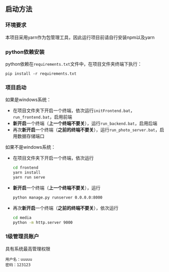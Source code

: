 ## 启动方法

### 环境要求

本项目采用yarn作为包管理工具，因此运行项目前请自行安装npm以及yarn

### python依赖安装

python依赖在`requirements.txt`文件中，在项目文件夹终端下执行：

```shell
pip install -r requirements.txt
```

### 项目启动

如果是windows系统：

- 在项目文件夹下开启一个终端，依次运行`initFrontend.bat`，`run_frontend.bat`，启用前端
- **新开启**一个终端（**上一个终端不要关**），运行`run_backend.bat`，启用后端
- 再次**新开启**一个终端（**之前的终端不要关**），运行`run_photo_server.bat`，启用数据存储端口

如果不是windows系统：

- 在项目文件夹下开启一个终端，依次运行

  ```sh
  cd frontend
  yarn install
  yarn run serve
  ```

- **新开启**一个终端（**上一个终端不要关**），运行

  ```sh
  python manage.py runserver 0.0.0.0:8000
  ```
  
- 再次**新开启**一个终端（**之前的终端不要关**），依次运行

  ```sh
  cd media
  python -m http.server 9000
  ```

### 1级管理员账户

具有系统最高管理权限

  ```
  用户名：uuuuu
  密码：123123
  ```

